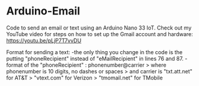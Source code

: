 # Arduino-Email
Code to send an email or text using an Arduino Nano 33 IoT. 
Check out my YouTube video for steps on how to set up the Gmail account and hardware: https://youtu.be/pLjP7T7vvDU

Format for sending a text:
-the only thing you change in the code is the putting "phoneRecipient" instead of "eMailRecipient" in lines 76 and 87.
-format of the "phoneRecipient" : phonenumber@carrier   > where phonenumber is 10 digits, no dashes or spaces
                                                        > and carrier is "txt.att.net" for AT&T
                                                        >                "vtext.com" for Verizon
                                                        >                "tmomail.net" for TMobile
